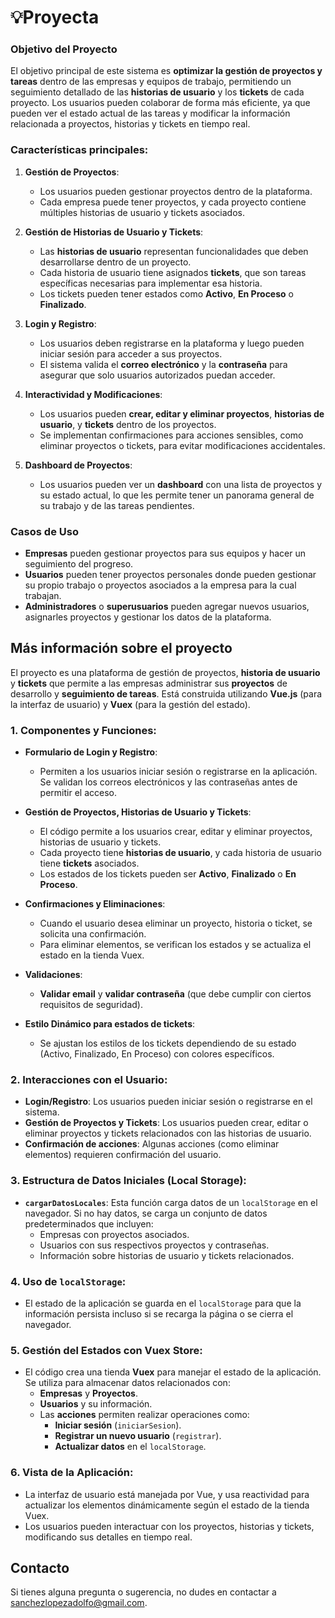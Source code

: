 # 💡Proyecta

### Objetivo del Proyecto

El objetivo principal de este sistema es **optimizar la gestión de proyectos y tareas** dentro de las empresas y equipos de trabajo, permitiendo un seguimiento detallado de las **historias de usuario** y los **tickets** de cada proyecto. Los usuarios pueden colaborar de forma más eficiente, ya que pueden ver el estado actual de las tareas y modificar la información relacionada a proyectos, historias y tickets en tiempo real.

### Características principales:

1. **Gestión de Proyectos**:
   - Los usuarios pueden gestionar proyectos dentro de la plataforma.
   - Cada empresa puede tener proyectos, y cada proyecto contiene múltiples historias de usuario y tickets asociados.
2. **Gestión de Historias de Usuario y Tickets**:
   - Las **historias de usuario** representan funcionalidades que deben desarrollarse dentro de un proyecto.
   - Cada historia de usuario tiene asignados **tickets**, que son tareas específicas necesarias para implementar esa historia.
   - Los tickets pueden tener estados como **Activo**, **En Proceso** o **Finalizado**.
3. **Login y Registro**:

   - Los usuarios deben registrarse en la plataforma y luego pueden iniciar sesión para acceder a sus proyectos.
   - El sistema valida el **correo electrónico** y la **contraseña** para asegurar que solo usuarios autorizados puedan acceder.

4. **Interactividad y Modificaciones**:

   - Los usuarios pueden **crear, editar y eliminar proyectos**, **historias de usuario**, y **tickets** dentro de los proyectos.
   - Se implementan confirmaciones para acciones sensibles, como eliminar proyectos o tickets, para evitar modificaciones accidentales.

5. **Dashboard de Proyectos**:
   - Los usuarios pueden ver un **dashboard** con una lista de proyectos y su estado actual, lo que les permite tener un panorama general de su trabajo y de las tareas pendientes.

### Casos de Uso

- **Empresas** pueden gestionar proyectos para sus equipos y hacer un seguimiento del progreso.
- **Usuarios** pueden tener proyectos personales donde pueden gestionar su propio trabajo o proyectos asociados a la empresa para la cual trabajan.
- **Administradores** o **superusuarios** pueden agregar nuevos usuarios, asignarles proyectos y gestionar los datos de la plataforma.

## Más información sobre el proyecto

El proyecto es una plataforma de gestión de proyectos, **historia de usuario** y **tickets** que permite a las empresas administrar sus **proyectos** de desarrollo y **seguimiento de tareas**. Está construida utilizando **Vue.js** (para la interfaz de usuario) y **Vuex** (para la gestión del estado).

### 1. **Componentes y Funciones:**

- **Formulario de Login y Registro**:
  - Permiten a los usuarios iniciar sesión o registrarse en la aplicación. Se validan los correos electrónicos y las contraseñas antes de permitir el acceso.
- **Gestión de Proyectos, Historias de Usuario y Tickets**:
  - El código permite a los usuarios crear, editar y eliminar proyectos, historias de usuario y tickets.
  - Cada proyecto tiene **historias de usuario**, y cada historia de usuario tiene **tickets** asociados.
  - Los estados de los tickets pueden ser **Activo**, **Finalizado** o **En Proceso**.
- **Confirmaciones y Eliminaciones**:

  - Cuando el usuario desea eliminar un proyecto, historia o ticket, se solicita una confirmación.
  - Para eliminar elementos, se verifican los estados y se actualiza el estado en la tienda Vuex.

- **Validaciones**:
  - **Validar email** y **validar contraseña** (que debe cumplir con ciertos requisitos de seguridad).
- **Estilo Dinámico para estados de tickets**:
  - Se ajustan los estilos de los tickets dependiendo de su estado (Activo, Finalizado, En Proceso) con colores específicos.

### 2. **Interacciones con el Usuario:**

- **Login/Registro**: Los usuarios pueden iniciar sesión o registrarse en el sistema.
- **Gestión de Proyectos y Tickets**: Los usuarios pueden crear, editar o eliminar proyectos y tickets relacionados con las historias de usuario.
- **Confirmación de acciones**: Algunas acciones (como eliminar elementos) requieren confirmación del usuario.

### 3. **Estructura de Datos Iniciales (Local Storage):**

- **`cargarDatosLocales`**: Esta función carga datos de un `localStorage` en el navegador. Si no hay datos, se carga un conjunto de datos predeterminados que incluyen:
  - Empresas con proyectos asociados.
  - Usuarios con sus respectivos proyectos y contraseñas.
  - Información sobre historias de usuario y tickets relacionados.

### 4. **Uso de `localStorage`:**

- El estado de la aplicación se guarda en el `localStorage` para que la información persista incluso si se recarga la página o se cierra el navegador.

### 5. **Gestión del Estados con Vuex Store:**

- El código crea una tienda **Vuex** para manejar el estado de la aplicación. Se utiliza para almacenar datos relacionados con:
  - **Empresas** y **Proyectos**.
  - **Usuarios** y su información.
  - Las **acciones** permiten realizar operaciones como:
    - **Iniciar sesión** (`iniciarSesion`).
    - **Registrar un nuevo usuario** (`registrar`).
    - **Actualizar datos** en el `localStorage`.

### 6. **Vista de la Aplicación:**

- La interfaz de usuario está manejada por Vue, y usa reactividad para actualizar los elementos dinámicamente según el estado de la tienda Vuex.
- Los usuarios pueden interactuar con los proyectos, historias y tickets, modificando sus detalles en tiempo real.

## Contacto

Si tienes alguna pregunta o sugerencia, no dudes en contactar a sanchezlopezadolfo@gmail.com.
